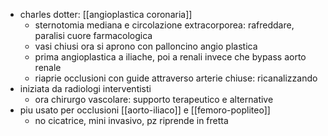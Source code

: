- charles dotter: [[angioplastica coronaria]]
	- sternotomia mediana e circolazione extracorporea: rafreddare, paralisi cuore farmacologica
	- vasi chiusi ora si aprono con palloncino angio plastica
	- prima angioplastica a iliache, poi a renali invece che bypass aorto renale
	- riaprie occlusioni con guide attraverso arterie chiuse: ricanalizzando
- iniziata da radiologi interventisti
	- ora chirurgo vascolare: supporto terapeutico e alternative
- piu usato per occlusioni [[aorto-iliaco]] e [[femoro-popliteo]]
	- no cicatrice, mini invasivo, pz riprende in fretta